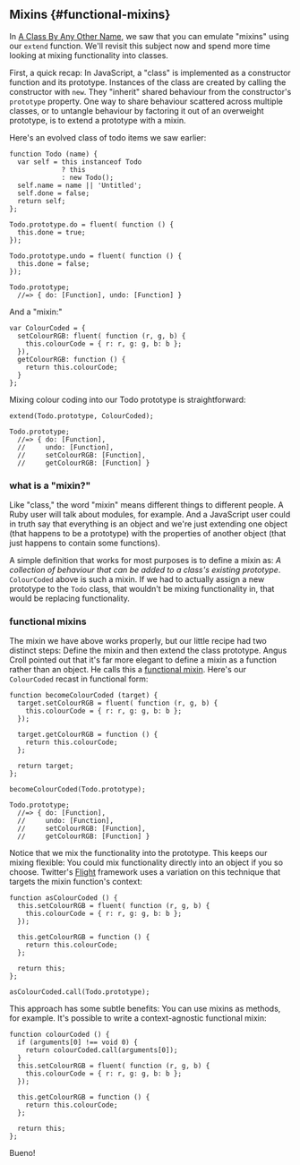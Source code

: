## Mixins {#functional-mixins}

In [A Class By Any Other Name](#class-other-name), we saw that you can emulate "mixins" using our `extend` function. We'll revisit this subject now and spend more time looking at mixing functionality into classes.

First, a quick recap: In JavaScript, a "class" is implemented as a constructor function and its prototype. Instances of the class are created by calling the constructor with `new`. They "inherit" shared behaviour from the constructor's `prototype` property. One way to share behaviour scattered across multiple classes, or to untangle behaviour by factoring it out of an overweight prototype, is to extend a prototype with a mixin.

Here's an evolved class of todo items we saw earlier:

    function Todo (name) {
      var self = this instanceof Todo
                 ? this
                 : new Todo();
      self.name = name || 'Untitled';
      self.done = false;
      return self;
    };
    
    Todo.prototype.do = fluent( function () {
      this.done = true;
    });
    
    Todo.prototype.undo = fluent( function () {
      this.done = false;
    });
    
    Todo.prototype;
      //=> { do: [Function], undo: [Function] }

And a "mixin:"

    var ColourCoded = {
      setColourRGB: fluent( function (r, g, b) {
        this.colourCode = { r: r, g: g, b: b };
      }),
      getColourRGB: function () {
        return this.colourCode;
      }
    };
    
Mixing colour coding into our Todo prototype is straightforward:

    extend(Todo.prototype, ColourCoded);
    
    Todo.prototype;
      //=> { do: [Function],
      //     undo: [Function],
      //     setColourRGB: [Function],
      //     getColourRGB: [Function] }
    
### what is a "mixin?"

Like "class," the word "mixin" means different things to different people. A Ruby user will talk about modules, for example. And a JavaScript user could in truth say that everything is an object and we're just extending one object (that happens to be a prototype) with the properties of another object (that just happens to contain some functions).

A simple definition that works for most purposes is to define a mixin as: *A collection of behaviour that can be added to a class's existing prototype*. `ColourCoded` above is such a mixin. If we had to actually assign a new prototype to the `Todo` class, that wouldn't be mixing functionality in, that would be replacing functionality.

### functional mixins

The mixin we have above works properly, but our little recipe had two distinct steps: Define the mixin and then extend the class prototype. Angus Croll pointed out that it's far more elegant to define a mixin as a function rather than an object. He calls this a [functional mixin][fm]. Here's our `ColourCoded` recast in functional form:

    function becomeColourCoded (target) {
      target.setColourRGB = fluent( function (r, g, b) {
        this.colourCode = { r: r, g: g, b: b };
      });
      
      target.getColourRGB = function () {
        return this.colourCode;
      };
      
      return target;
    };
    
    becomeColourCoded(Todo.prototype);
    
    Todo.prototype;
      //=> { do: [Function],
      //     undo: [Function],
      //     setColourRGB: [Function],
      //     getColourRGB: [Function] }
      
Notice that we mix the functionality into the prototype. This keeps our mixing flexible: You could mix functionality directly into an object if you so choose. Twitter's [Flight] framework uses a variation on this technique that targets the mixin function's context:

    function asColourCoded () {
      this.setColourRGB = fluent( function (r, g, b) {
        this.colourCode = { r: r, g: g, b: b };
      });
      
      this.getColourRGB = function () {
        return this.colourCode;
      };
      
      return this;
    };
    
    asColourCoded.call(Todo.prototype);
    
This approach has some subtle benefits: You can use mixins as methods, for example. It's possible to write a context-agnostic functional mixin:

    function colourCoded () {
      if (arguments[0] !== void 0) {
        return colourCoded.call(arguments[0]);
      }
      this.setColourRGB = fluent( function (r, g, b) {
        this.colourCode = { r: r, g: g, b: b };
      });
      
      this.getColourRGB = function () {
        return this.colourCode;
      };
      
      return this;
    };

Bueno!

[fm]: https://javascriptweblog.wordpress.com/2011/05/31/a-fresh-look-at-javascript-mixins/ "A fresh look at JavaScript Mixins"
[Flight]: http://flightjs.github.io/
